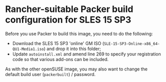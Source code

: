 # Rancher-suitable Packer build configuration for SLES 15 SP3

Before you use Packer to build this image, you need to do the following:

* Download the SLES 15 SP3 'online' GM ISO (`SLE-15-SP3-Online-x86_64-QU1-Media1.iso`) and drop
  it into this folder;
* Update `autoinstall.xml` and amend line 269 to specify your registration code
  so that various add-ons can be included.

As with the other openSUSE image, you may also want to change the default build user (`packerbuilt`) /
password.
